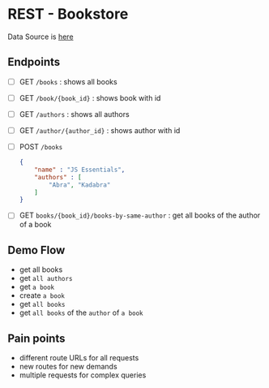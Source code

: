 # REST - Bookstore

Data Source is [here](./src/book-service.js)

## Endpoints

- [ ] GET `/books` : shows all books
- [ ] GET `/book/{book_id}` : shows book with id

- [ ] GET `/authors` : shows all authors
- [ ] GET `/author/{author_id}` : shows author with id

- [ ] POST `/books`
    ```json
    {
        "name" : "JS Essentials",
        "authors" : [
            "Abra", "Kadabra"
        ]
    }
    ```

- [ ] GET `books/{book_id}/books-by-same-author` : get all books of the author of a book

## Demo Flow

- get all books
- get `all authors`
- get `a book`
- create `a book`
- get `all books`
- get `all books` of the `author` of `a book`

## Pain points

- different route URLs for all requests
- new routes for new demands
- multiple requests for complex queries